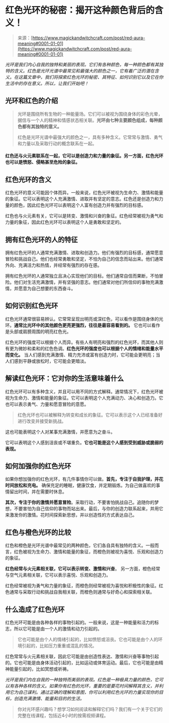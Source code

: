 <!--yml

类别：未分类

日期：2024-06-12 18:32:34

-->

# 红色光环的秘密：揭开这种颜色背后的含义！

> 来源：[https://www.magickandwitchcraft.com/post/red-aura-meaning#0001-01-01](https://www.magickandwitchcraft.com/post/red-aura-meaning#0001-01-01)

*光环是我们内心自我的独特和美丽的表现。它们有各种颜色，每一种颜色都有其独特的含义。红色是光环光谱中最常见和最强大的颜色之一，它有着广泛的潜在含义。在这篇文章中，我们将探索红色光环的秘密、其特征、如何识别它以及它在你生活中的存在意义。所以，让我们开始吧！*

## 光环和红色的介绍

> 光环是围绕所有生物的一种能量场。它们可以被视为围绕身体的彩色光晕，据信与一个人的精神和情感状态相关联。**光环由七种主要颜色组成，每种颜色都有其独特的意义。**
> 
> 红色是光环光谱中最强大的颜色之一，具有多种含义。它常常与激情、勇气和力量以及采取行动的概念联系在一起。

#### 红色还与火元素联系在一起，它可以是创造力和力量的象征。另一方面，红色光环也可以是愤怒、侵略甚至危险的象征。

## 红色光环的含义

红色光环的意义可能因个体而异。一般来说，红色光环被视为生命力、激情和能量的象征。它可以表明这个人充满激情、进取并有坚定的意志。红色还是创造力和力量的颜色，因此红色光环可以表明这个人富有创造力并有强烈的目标感。

红色也与火元素有关，它可以是转变、激情和兴奋的象征。红色经常被视为勇气和力量的象征，因此红色光环可以表明这个人是勇敢和坚定的。

## 拥有红色光环的人的特征

拥有红色光环的人通常充满激情、进取和创造力。他们有强烈的目标感，通常愿意冒险和挑战自己。他们也经常勇敢和坚定，不怕为自己的信念而站出来。他们通常外向、充满活力和热情，并经常有强烈的存在感。

拥有红色光环的人通常独立且决心实现他们的目标。他们通常自信而果断，不怕冒险。他们对生活充满激情，并有坚强的意志。他们通常对他们所信仰的事物充满激情，并愿意为自己想要的东西奋斗。

## 如何识别红色光环

红色光环通常很容易辨认。它常常呈现出明亮或深红色，可以看作是围绕身体的光环。**通常比光环中的其他颜色更亮更强烈，往往是最容易看到的。** 它也可以看作是头部或肩膀周围的明亮红色光。

红色光环的强度可以根据个人而异。有些人有明亮和强烈的红色光环，而其他人则有更为微妙和柔和的红色色调。**红色光环的强度也可以根据个人的情绪和能量水平而变化。** 当人们感到充满激情、精力充沛或富有创造力时，它可能会更明亮；当人们感到平静或放松时，它可能会更暗淡。

## 解读红色光环：它对你的生活意味着什么

红色光环可以有多种含义，并且可以用不同的方式解释。通常情况下，红色光环被视为生命力、激情和能量的象征。它可以表明这个人充满动力、决心和创造力。它也可以表示勇气、力量和愿意冒险的意愿。

> 红色光环也可以被解释为转变和成长的象征。它可以表示这个人已经准备好进行改变并接受新挑战。

这也可能表明这个人对某事充满激情，并愿意为之奋斗。

它可以表明这个人感到沮丧或不堪重负。**它也可能是这个人感到受到威胁或脆弱的表现。**

## 如何加强你的红色光环

如果你想加强你的红色光环，有几件事情你可以做。**首先，专注于自我护理，并花时间放松和充电。** 确保充足的睡眠，健康饮食，并定期锻炼。为自己做喜欢的事情留出时间，并在需要时休息。

**其次，专注于你的激情并愿意冒险**。采取行动，不要害怕挑战自己。追随你的梦想，不要害怕为自己信仰的事物而站出来。最后，与你的创造力联系起来，并用它来激发你的激情。花时间探索新思想，并以创造性的方式表达自己。

## 红色与橙色光环的比较

红色和橙色是光环光谱中最常见的两种颜色，它们各自具有独特的含义。一般而言，红色被视为生命力、激情和能量的象征，而橙色则被视为喜悦、乐观和创造力的象征。

**红色经常与火元素相关联，它可以表示转变、激情和兴奋**。 另一方面，橙色经常与空气元素相关联，它可以表示喜悦、乐观和创造力。

红色经常被视为勇气和力量的象征，而橙色则经常被视为喜悦和积极性的象征。红色通常与采取行动和挑战自我相关联，而橙色则通常与好奇心和探索相关联。

## 什么造成了红色光环

红色光环可能是由各种各样的事物引起的。一般来说，这是一种能量和活力的标志，所以它可能是由一个人的激情和动力引起的。

> 它也可能是由个人的情绪引起的，比如愤怒或沮丧。它也可能是由个人的环境引起的，比如压力重重或混乱的情况。

红色常常与火元素相关联，因此它可能是由创造性表达、激情和兴奋等事物引起的。它也可能是由身体活动引起的，比如运动或体育运动。最后，它也可能是由精神能量引起的，比如冥想或祈祷。

*光环是我们内在自我的一种独特而美丽的表现。红色是一种极具力量的颜色，它可以有各种各样的含义。如果你有红色的光环，重要的是要花时间解释其含义，并利用它为自己谋利。通过正确的理解和意图，你可以利用红色光环的力量实现你的目标，创造充满激情、能量和目的的生活。*

> 你对光环感兴趣吗？想学习如何阅读和解释它们吗？我们有一个关于它们的完整在线课程，包括近4小时的按需视频课程。
